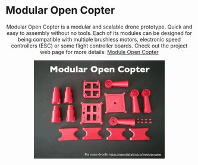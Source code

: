 # Modular Open Copter

<div align="center">
<p width="70%">
Modular Open Copter is a modular and scalable drone prototype. Quick and easy to assembly without no tools. Each of its modules can be designed for being compatible with multiple brushless motors, electronic speed controllers (ESC) or some flight controller boards.
Check out the project web page for more details: <a href="https://saandial.github.io/modularcopter">Module Open Copter</a>
</p>
    <img src="modularcopter.gif" alt="Logo" width="70%">
</div>
